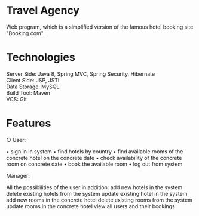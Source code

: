 # Travel Agency
Web program, which is a simplified version of the famous hotel booking site "Booking.com".



# Technologies
Server Side: Java 8, Spring MVC, Spring Security, Hibernate<br/>
Client Side: JSP, JSTL<br/>
Data Storage: MySQL<br/>
Build Tool: Maven<br/>
VCS: Git

# Features

○ User:

• sign in in system
• find hotels by country
• find available rooms of the concrete hotel on the concrete date
• check availability of the concrete room on concrete date
• book the available room
• log out from system

Manager:

All the possibilities of the user in addition:
add new hotels in the system
delete existing hotels from the system
update existing hotel in the system
add new rooms in the concrete hotel
delete existing rooms from the system
update rooms in the concrete hotel
view all users and their bookings
